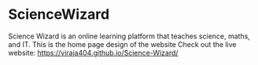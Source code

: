 # ScienceWizard
Science Wizard is an online learning platform that teaches science, maths, and IT. This is the home page design of the website
Check out the live website: https://viraja404.github.io/Science-Wizard/
